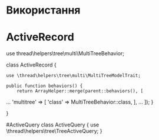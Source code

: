 # Використання
# ActiveRecord

use thread\helpers\tree\multi\MultiTreeBehavior;

class ActiveRecord {

    use \thread\helpers\tree\multi\MultiTreeModelTrait;

    public function behaviors() {
        return ArrayHelper::merge(parent::behaviors(), [
...
                    'multitree' => [
                        'class' => MultiTreeBehavior::class,
                    ],
...
        ]);
    }

}

#ActiveQuery
class ActiveQuery {
    use \thread\helpers\tree\TreeActiveQuery;
}